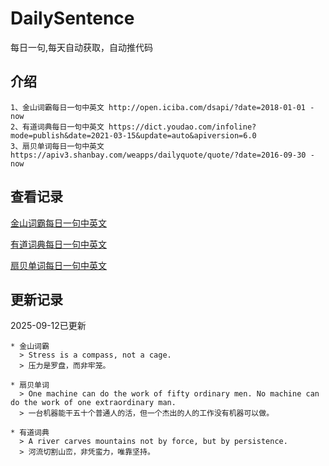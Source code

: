 # DailySentence

每日一句,每天自动获取，自动推代码

## 介绍

```
1、金山词霸每日一句中英文 http://open.iciba.com/dsapi/?date=2018-01-01 - now
2、有道词典每日一句中英文 https://dict.youdao.com/infoline?mode=publish&date=2021-03-15&update=auto&apiversion=6.0
3、扇贝单词每日一句中英文 https://apiv3.shanbay.com/weapps/dailyquote/quote/?date=2016-09-30 - now
```

## 查看记录

[金山词霸每日一句中英文](./data/iciba/)

[有道词典每日一句中英文](./data/youdao/)

[扇贝单词每日一句中英文](./data/shanbay/)

## 更新记录
2025-09-12已更新 
```
* 金山词霸
  > Stress is a compass, not a cage.
  > 压力是罗盘，而非牢笼。

* 扇贝单词
  > One machine can do the work of fifty ordinary men. No machine can do the work of one extraordinary man.
  > 一台机器能干五十个普通人的活，但一个杰出的人的工作没有机器可以做。

* 有道词典
  > A river carves mountains not by force, but by persistence.
  > 河流切割山峦，非凭蛮力，唯靠坚持。

```
